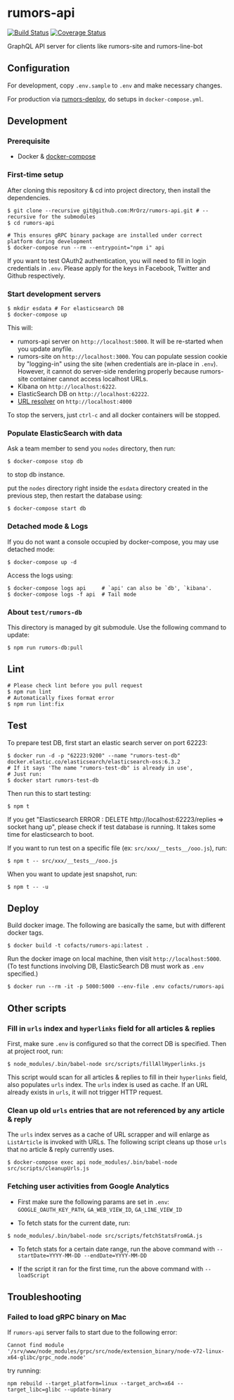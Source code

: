 # rumors-api

[![Build Status](https://travis-ci.org/cofacts/rumors-api.svg?branch=master)](https://travis-ci.org/cofacts/rumors-api) [![Coverage Status](https://coveralls.io/repos/github/cofacts/rumors-api/badge.svg?branch=master)](https://coveralls.io/github/cofacts/rumors-api?branch=master)

GraphQL API server for clients like rumors-site and rumors-line-bot

## Configuration

For development, copy `.env.sample` to `.env` and make necessary changes.

For production via [rumors-deploy](http://github.com/cofacts/rumors-deploy), do setups in `docker-compose.yml`.

## Development

### Prerequisite

* Docker & [docker-compose](https://docs.docker.com/compose/install/)

### First-time setup

After cloning this repository & cd into project directory, then install the dependencies.

```
$ git clone --recursive git@github.com:MrOrz/rumors-api.git # --recursive for the submodules
$ cd rumors-api

# This ensures gRPC binary package are installed under correct platform during development
$ docker-compose run --rm --entrypoint="npm i" api
```

If you want to test OAuth2 authentication, you will need to fill in login credentials in `.env`. Please apply for the keys in Facebook, Twitter and Github respectively.

### Start development servers

```
$ mkdir esdata # For elasticsearch DB
$ docker-compose up
```

This will:

* rumors-api server on `http://localhost:5000`. It will be re-started when you update anyfile.
* rumors-site on `http://localhost:3000`. You can populate session cookie by "logging-in" using the site
  (when credentials are in-place in `.env`).
  However, it cannot do server-side rendering properly because rumors-site container cannot access
  localhost URLs.
* Kibana on `http://localhost:6222`.
* ElasticSearch DB on `http://localhost:62222`.
* [URL resolver](https://github.com/cofacts/url-resolver) on `http://localhost:4000`

To stop the servers, just `ctrl-c` and all docker containers will be stopped.

### Populate ElasticSearch with data

Ask a team member to send you `nodes` directory, then run:
```
$ docker-compose stop db
```
to stop db instance.

put the `nodes` directory right inside the `esdata` directory created in the previous step, then restart the database using:

```
$ docker-compose start db
```

### Detached mode & Logs

If you do not want a console occupied by docker-compose, you may use detached mode:

```
$ docker-compose up -d
```

Access the logs using:

```
$ docker-compose logs api     # `api' can also be `db', `kibana'.
$ docker-compose logs -f api  # Tail mode
```

### About `test/rumors-db`

This directory is managed by git submodule. Use the following command to update:

```
$ npm run rumors-db:pull
```

## Lint

```
# Please check lint before you pull request
$ npm run lint
# Automatically fixes format error
$ npm run lint:fix
```

## Test

To prepare test DB, first start an elastic search server on port 62223:

```
$ docker run -d -p "62223:9200" --name "rumors-test-db" docker.elastic.co/elasticsearch/elasticsearch-oss:6.3.2
# If it says 'The name "rumors-test-db" is already in use',
# Just run:
$ docker start rumors-test-db
```

Then run this to start testing:

```
$ npm t
```

If you get "Elasticsearch ERROR : DELETE http://localhost:62223/replies => socket hang up", please check if test database is running. It takes some time for elasticsearch to boot.

If you want to run test on a specific file (ex: `src/xxx/__tests__/ooo.js`), run:

```
$ npm t -- src/xxx/__tests__/ooo.js
```


When you want to update jest snapshot, run:

```
$ npm t -- -u
```

## Deploy

Build docker image. The following are basically the same, but with different docker tags.

```
$ docker build -t cofacts/rumors-api:latest .
```

Run the docker image on local machine, then visit `http://localhost:5000`.
(To test functions involving DB, ElasticSearch DB must work as `.env` specified.)

```
$ docker run --rm -it -p 5000:5000 --env-file .env cofacts/rumors-api
```

## Other scripts

### Fill in `urls` index and `hyperlinks` field for all articles & replies

First, make sure `.env` is configured so that the correct DB is specified.
Then at project root, run:
```
$ node_modules/.bin/babel-node src/scripts/fillAllHyperlinks.js
```

This script would scan for all articles & replies to fill in their `hyperlinks` field, also populates
`urls` index. The `urls` index is used as cache. If an URL already exists in `urls`, it will not trigger
HTTP request.

### Clean up old `urls` entries that are not referenced by any article & reply

The `urls` index serves as a cache of URL scrapper and will enlarge as `ListArticle` is invoked with
URLs. The following script cleans up those `urls` that no article & reply currently uses.

```
$ docker-compose exec api node_modules/.bin/babel-node src/scripts/cleanupUrls.js
```

### Fetching user activities from Google Analytics
-  First make sure the following params are set in `.env`:
  `GOOGLE_OAUTH_KEY_PATH`,  `GA_WEB_VIEW_ID`, `GA_LINE_VIEW_ID`

-  To fetch stats for the current date, run:
```
$ node_modules/.bin/babel-node src/scripts/fetchStatsFromGA.js
```

-  To fetch stats for a certain date range, run the above command with 
```--startDate=YYYY-MM-DD --endDate=YYYY-MM-DD```

-  If the script it ran for the first time, run the above command with
```--loadScript```



## Troubleshooting 

### Failed to load gRPC binary on Mac

If `rumors-api` server fails to start due to the following error:
```
Cannot find module '/srv/www/node_modules/grpc/src/node/extension_binary/node-v72-linux-x64-glibc/grpc_node.node'
```
try running:
```
npm rebuild --target_platform=linux --target_arch=x64 --target_libc=glibc --update-binary
```
